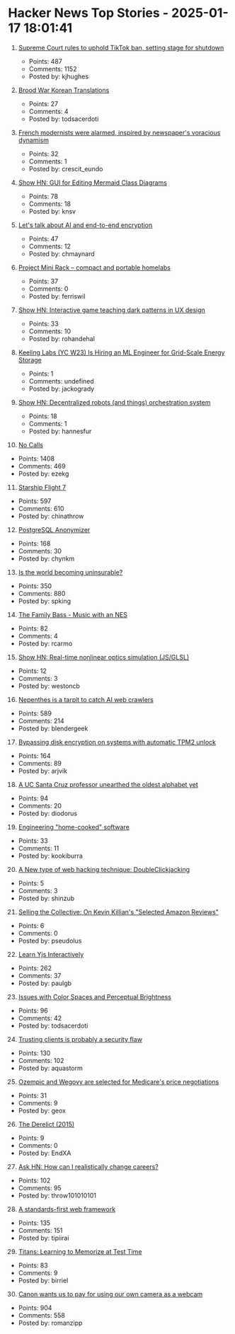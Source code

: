 # Hacker News Top Stories - 2025-01-17 18:01:41

1. [Supreme Court rules to uphold TikTok ban, setting stage for shutdown](https://www.cnbc.com/2025/01/17/supreme-court-rules-to-uphold-tiktok-ban.html)
   - Points: 487
   - Comments: 1152
   - Posted by: kjhughes

2. [Brood War Korean Translations](https://blog.sourcedive.net/brood-war-korean-translations/)
   - Points: 27
   - Comments: 4
   - Posted by: todsacerdoti

3. [French modernists were alarmed, inspired by newspaper's voracious dynamism](https://aeon.co/essays/the-french-modernists-loathed-and-loved-the-mass-media-of-their-day)
   - Points: 32
   - Comments: 1
   - Posted by: crescit_eundo

4. [Show HN: GUI for Editing Mermaid Class Diagrams](https://docs.mermaidchart.com/blog/posts/gui-for-editing-mermaid-class-diagrams)
   - Points: 78
   - Comments: 18
   - Posted by: knsv

5. [Let's talk about AI and end-to-end encryption](https://blog.cryptographyengineering.com/2025/01/17/lets-talk-about-ai-and-end-to-end-encryption/)
   - Points: 47
   - Comments: 12
   - Posted by: chmaynard

6. [Project Mini Rack – compact and portable homelabs](https://www.jeffgeerling.com/blog/2025/project-mini-rack-compact-and-portable-homelabs)
   - Points: 37
   - Comments: 0
   - Posted by: ferriswil

7. [Show HN: Interactive game teaching dark patterns in UX design](https://games.productartistry.com/games/dark-patterns)
   - Points: 33
   - Comments: 10
   - Posted by: rohandehal

8. [Keeling Labs (YC W23) Is Hiring an ML Engineer for Grid-Scale Energy Storage](https://www.keelinglabs.com/jobs?ashby_jid=81b48fb8-8176-4529-a38d-8fc736ebe2aa)
   - Points: 1
   - Comments: undefined
   - Posted by: jackogrady

9. [Show HN: Decentralized robots (and things) orchestration system](https://docs.p2p.industries)
   - Points: 18
   - Comments: 1
   - Posted by: hannesfur

10. [No Calls](https://keygen.sh/blog/no-calls/)
   - Points: 1408
   - Comments: 469
   - Posted by: ezekg

11. [Starship Flight 7](https://www.spacex.com/launches/mission/?missionId=starship-flight-7?submit)
   - Points: 597
   - Comments: 610
   - Posted by: chinathrow

12. [PostgreSQL Anonymizer](https://postgresql-anonymizer.readthedocs.io/en/stable/)
   - Points: 168
   - Comments: 30
   - Posted by: chynkm

13. [Is the world becoming uninsurable?](https://charleshughsmith.substack.com/p/is-the-world-becoming-uninsurable)
   - Points: 350
   - Comments: 880
   - Posted by: spking

14. [The Family Bass - Music with an NES](https://www.linusakesson.net/music/family-bass/index.php)
   - Points: 82
   - Comments: 4
   - Posted by: rcarmo

15. [Show HN: Real-time nonlinear optics simulation (JS/GLSL)](https://github.com/westoncb/nonlinear-optics-sandbox)
   - Points: 12
   - Comments: 3
   - Posted by: westoncb

16. [Nepenthes is a tarpit to catch AI web crawlers](https://zadzmo.org/code/nepenthes/)
   - Points: 589
   - Comments: 214
   - Posted by: blendergeek

17. [Bypassing disk encryption on systems with automatic TPM2 unlock](https://oddlama.org/blog/bypassing-disk-encryption-with-tpm2-unlock/)
   - Points: 164
   - Comments: 89
   - Posted by: arjvik

18. [A UC Santa Cruz professor unearthed the oldest alphabet yet](https://www.universityofcalifornia.edu/news/how-uc-santa-cruz-professor-unearthed-oldest-alphabet-yet)
   - Points: 94
   - Comments: 20
   - Posted by: diodorus

19. [Engineering "home-cooked" software](https://ownerofhappy.org/software-fast-food)
   - Points: 33
   - Comments: 11
   - Posted by: kookiburra

20. [A New type of web hacking technique: DoubleClickjacking](https://www.paulosyibelo.com/2024/12/doubleclickjacking-what.html)
   - Points: 5
   - Comments: 3
   - Posted by: shinzub

21. [Selling the Collective: On Kevin Killian's "Selected Amazon Reviews"](https://www.clereviewofbooks.com/writing/kevin-killian-selling-the-collective)
   - Points: 6
   - Comments: 0
   - Posted by: pseudolus

22. [Learn Yjs Interactively](https://learn.yjs.dev/)
   - Points: 262
   - Comments: 37
   - Posted by: paulgb

23. [Issues with Color Spaces and Perceptual Brightness](https://johnaustin.io/articles/2025/issues-with-cielab-and-perceptual-brightness)
   - Points: 96
   - Comments: 42
   - Posted by: todsacerdoti

24. [Trusting clients is probably a security flaw](https://liberda.nl/weblog/trust-no-client/)
   - Points: 130
   - Comments: 102
   - Posted by: aquastorm

25. [Ozempic and Wegovy are selected for Medicare's price negotiations](https://apnews.com/article/drug-prices-medicare-biden-trump-aae2271614f5959b484e5f081313f2e1)
   - Points: 31
   - Comments: 9
   - Posted by: geox

26. [The Derelict (2015)](https://www.damninteresting.com/the-derelict/)
   - Points: 9
   - Comments: 0
   - Posted by: EndXA

27. [Ask HN: How can I realistically change careers?](undefined)
   - Points: 102
   - Comments: 95
   - Posted by: throw101010101

28. [A standards-first web framework](https://nuejs.org/blog/standards-first-web-framework/)
   - Points: 135
   - Comments: 151
   - Posted by: tipiirai

29. [Titans: Learning to Memorize at Test Time](https://arxiv.org/abs/2501.00663)
   - Points: 83
   - Comments: 9
   - Posted by: birriel

30. [Canon wants us to pay for using our own camera as a webcam](https://romanzipp.com/blog/no-you-cant-use-your-6299-canon-camera-as-a-webcam)
   - Points: 904
   - Comments: 558
   - Posted by: romanzipp


